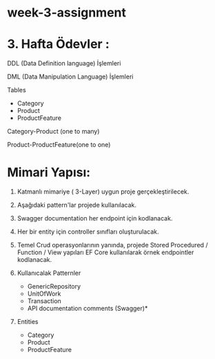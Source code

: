 # week-3-assignment


# 3. Hafta Ödevler :

DDL (Data Definition language) İşlemleri

DML (Data Manipulation Language) İşlemleri

Tables

- Category
- Product
- ProductFeature

Category-Product (one to many)

Product-ProductFeature(one to one)

# Mimari Yapısı: 
1. Katmanlı mimariye ( 3-Layer)  uygun proje gerçekleştirilecek. 
2. Aşağıdaki pattern'lar projede kullanılacak. 
3. Swagger documentation her endpoint için kodlanacak. 
4. Her bir entity için controller sınıfları oluşturulacak. 
5. Temel Crud operasyonlarının yanında, projede  Stored Procedured / Function / View yapıları EF Core  kullanılarak örnek endpointler kodlanacak.
6. Kullanıcalak Patternler
	- GenericRepository
	- UnitOfWork
	- Transaction
	- API documentation comments (Swagger)*

7. Entities
	- Category
	- Product
	- ProductFeature

